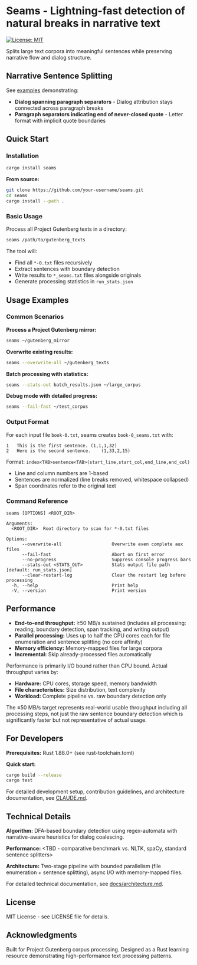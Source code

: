 # Seams - Lightning-fast detection of natural breaks in narrative text

[![License: MIT](https://img.shields.io/badge/License-MIT-brightgreen.svg)](https://opensource.org/licenses/MIT)

Splits large text corpora into meaningful sentences while preserving narrative flow and dialog structure.

## Narrative Sentence Splitting 

See [examples](docs/examples.md) demonstrating:
- **Dialog spanning paragraph separators** - Dialog attribution stays connected across paragraph breaks
- **Paragraph separators indicating end of never-closed quote** - Letter format with implicit quote boundaries

## Quick Start

### Installation

```bash
cargo install seams
```

**From source:**
```bash
git clone https://github.com/your-username/seams.git
cd seams
cargo install --path .
```

### Basic Usage

Process all Project Gutenberg texts in a directory:
```bash
seams /path/to/gutenberg_texts
```

The tool will:
- Find all `*-0.txt` files recursively
- Extract sentences with boundary detection
- Write results to `*_seams.txt` files alongside originals
- Generate processing statistics in `run_stats.json`

## Usage Examples

### Common Scenarios

**Process a Project Gutenberg mirror:**
```bash
seams ~/gutenberg_mirror
```

**Overwrite existing results:**
```bash
seams --overwrite-all ~/gutenberg_texts
```


**Batch processing with statistics:**
```bash
seams --stats-out batch_results.json ~/large_corpus
```

**Debug mode with detailed progress:**
```bash
seams --fail-fast ~/test_corpus
```

### Output Format

For each input file `book-0.txt`, seams creates `book-0_seams.txt` with:
```
1	This is the first sentence.	(1,1,1,32)
2	Here is the second sentence.	(1,33,2,15)
```

Format: `index<TAB>sentence<TAB>(start_line,start_col,end_line,end_col)`
- Line and column numbers are 1-based
- Sentences are normalized (line breaks removed, whitespace collapsed)
- Span coordinates refer to the original text

### Command Reference

```
seams [OPTIONS] <ROOT_DIR>

Arguments:
  <ROOT_DIR>  Root directory to scan for *-0.txt files

Options:
      --overwrite-all                   Overwrite even complete aux files
      --fail-fast                       Abort on first error
      --no-progress                     Suppress console progress bars
      --stats-out <STATS_OUT>           Stats output file path [default: run_stats.json]
      --clear-restart-log               Clear the restart log before processing
  -h, --help                            Print help
  -V, --version                         Print version
```

## Performance

- **End-to-end throughput:** ≥50 MB/s sustained (includes all processing: reading, boundary detection, span tracking, and writing output)
- **Parallel processing:** Uses up to half the CPU cores each for file enumeration and sentence splitting (no core affinity)
- **Memory efficiency:** Memory-mapped files for large corpora
- **Incremental:** Skip already-processed files automatically

Performance is primarily I/O bound rather than CPU bound. Actual throughput varies by:
- **Hardware:** CPU cores, storage speed, memory bandwidth
- **File characteristics:** Size distribution, text complexity
- **Workload:** Complete pipeline vs. raw boundary detection only

The ≥50 MB/s target represents real-world usable throughput including all processing steps, not just the raw sentence boundary detection which is significantly faster but not representative of actual usage.

## For Developers

**Prerequisites:** Rust 1.88.0+ (see rust-toolchain.toml)

**Quick start:**
```bash
cargo build --release
cargo test
```

For detailed development setup, contribution guidelines, and architecture documentation, see [CLAUDE.md](CLAUDE.md).

## Technical Details

**Algorithm:** DFA-based boundary detection using regex-automata with narrative-aware heuristics for dialog coalescing.

**Performance:** <TBD - comparative benchmark vs. NLTK, spaCy, standard sentence splitters>

**Architecture:** Two-stage pipeline with bounded parallelism (file enumeration + sentence splitting), async I/O with memory-mapped files.

For detailed technical documentation, see [docs/architecture.md](docs/architecture.md).

## License

MIT License - see LICENSE file for details.

## Acknowledgments

Built for Project Gutenberg corpus processing. Designed as a Rust learning resource demonstrating high-performance text processing patterns.